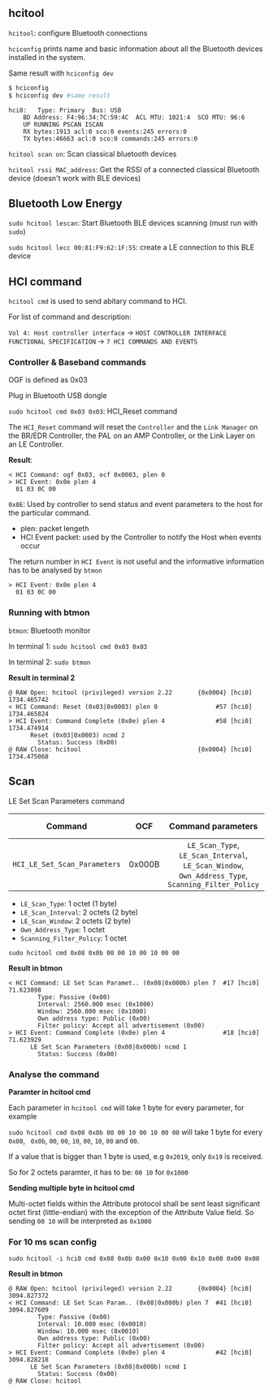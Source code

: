 ## hcitool

``hcitool``: configure Bluetooth connections

``hciconfig`` prints name and basic information about all the Bluetooth devices installed in the system.

Same result with ``hciconfig dev``

```bash
$ hciconfig
$ hciconfig dev #same result
```

```
hci0:	Type: Primary  Bus: USB
	BD Address: F4:96:34:7C:59:4C  ACL MTU: 1021:4  SCO MTU: 96:6
	UP RUNNING PSCAN ISCAN 
	RX bytes:1913 acl:0 sco:0 events:245 errors:0
	TX bytes:46663 acl:0 sco:0 commands:245 errors:0
```

``hcitool scan on``: Scan classical bluetooth devices

``hcitool rssi MAC_address``: Get the RSSI of a connected classical Bluetooth device (doesn't work with BLE devices)

## Bluetooth Low Energy

``sudo hcitool lescan``: Start Bluetooth BLE devices scanning (must run with ``sudo``)

``sudo hcitool lecc 00:81:F9:62:1F:55``: create a LE connection to this BLE device

## HCI command

``hcitool cmd`` is used to send abitary command to HCI.

For list of command and description: 

``Vol 4: Host controller interface`` -> ``HOST CONTROLLER INTERFACE FUNCTIONAL SPECIFICATION`` -> ``7 HCI COMMANDS AND EVENTS``

### Controller & Baseband commands

OGF is defined as 0x03

Plug in Bluetooth USB dongle

``sudo hcitool cmd 0x03 0x03``: HCI_Reset command

The ``HCI_Reset`` command will reset the ``Controller`` and the ``Link Manager`` on the BR/EDR Controller, the PAL on an AMP Controller, or the Link Layer on an LE Controller.

**Result**:

```
< HCI Command: ogf 0x03, ocf 0x0003, plen 0
> HCI Event: 0x0e plen 4
  01 03 0C 00 
```

``0x0E``: Used by controller to send status and event parameters to the host for the particular command.

* plen: packet lengeth
* HCI Event packet: used by the Controller to notify the Host when events occur

The return number in ``HCI Event`` is not useful and the informative information has to be analysed by ``btmon``

```
> HCI Event: 0x0e plen 4
  01 03 0C 00 
```  

### Running with btmon

``btmon``: Bluetooth monitor

In terminal 1: ``sudo hcitool cmd 0x03 0x03``

In terminal 2: ``sudo btmon``

**Result in terminal 2**

```
@ RAW Open: hcitool (privileged) version 2.22       {0x0004} [hci0] 1734.465742
< HCI Command: Reset (0x03|0x0003) plen 0                #57 [hci0] 1734.465824
> HCI Event: Command Complete (0x0e) plen 4              #58 [hci0] 1734.474914
      Reset (0x03|0x0003) ncmd 2
        Status: Success (0x00)
@ RAW Close: hcitool                                {0x0004} [hci0] 1734.475068
```

## Scan 

LE Set Scan Parameters command

| Command | OCF | Command parameters|Return parameters|
| ------- |:------:|:------:|:------:|
|``HCI_LE_Set_Scan_Parameters``|0x000B|``LE_Scan_Type``, ``LE_Scan_Interval``, ``LE_Scan_Window``, ``Own_Address_Type``, ``Scanning_Filter_Policy``|Status|

* ``LE_Scan_Type``: 1 octet (1 byte)
* ``LE_Scan_Interval``: 2 octets (2 byte)
* ``LE_Scan_Window``: 2 octets (2 byte)
* ``Own_Address_Type``: 1 octet
* ``Scanning_Filter_Policy``: 1 octet

```
sudo hcitool cmd 0x08 0x0b 00 00 10 00 10 00 00
```

**Result in btmon**

```
< HCI Command: LE Set Scan Paramet.. (0x08|0x000b) plen 7  #17 [hci0] 71.623098
        Type: Passive (0x00)
        Interval: 2560.000 msec (0x1000)
        Window: 2560.000 msec (0x1000)
        Own address type: Public (0x00)
        Filter policy: Accept all advertisement (0x00)
> HCI Event: Command Complete (0x0e) plen 4                #18 [hci0] 71.623929
      LE Set Scan Parameters (0x08|0x000b) ncmd 1
        Status: Success (0x00)
```

### Analyse the command

**Paramter in hcitool cmd**

Each parameter in ``hcitool cmd`` will take 1 byte for every parameter, for example

``sudo hcitool cmd 0x08 0x0b 00 00 10 00 10 00 00`` will take 1 byte for every ``0x08``, `` 0x0b``, ``00``, ``00``, ``10``, ``00``, ``10``, ``00`` and ``00``.

If a value that is bigger than 1 byte is used, e.g ``0x2019``, only ``0x19`` is received.

So for 2 octets paramter, it has to be: ``00 10`` for ``0x1000``

**Sending multiple byte in hcitool cmd**

Multi-octet fields within the Attribute protocol shall be sent least significant octet
first (little-endian) with the exception of the Attribute Value field. So sending ``00 10`` will be interpreted as ``0x1000``

### For 10 ms scan config

```
sudo hcitool -i hci0 cmd 0x08 0x0b 0x00 0x10 0x00 0x10 0x00 0x00 0x00
```
**Result in btmon**
```
@ RAW Open: hcitool (privileged) version 2.22       {0x0004} [hci0] 3094.827372
< HCI Command: LE Set Scan Param.. (0x08|0x000b) plen 7  #41 [hci0] 3094.827609
        Type: Passive (0x00)
        Interval: 10.000 msec (0x0010)
        Window: 10.000 msec (0x0010)
        Own address type: Public (0x00)
        Filter policy: Accept all advertisement (0x00)
> HCI Event: Command Complete (0x0e) plen 4              #42 [hci0] 3094.828218
      LE Set Scan Parameters (0x08|0x000b) ncmd 1
        Status: Success (0x00)
@ RAW Close: hcitool     
```
